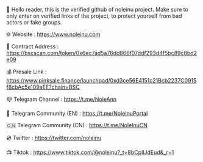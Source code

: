 👋 Hello reader, this is the verified github of noleinu project. Make sure to only enter on verified links of the project, to protect yourself from bad actors or fake groups.

🌐 Website : https://www.noleinu.com

🔰 Contract Address : https://bscscan.com/token/0x6ec7ad5a76dd866f07ddf293d4f5bc89c8bd2e09 

💰 Presale Link : https://www.pinksale.finance/launchpad/0xd3ce56E4151c21Bcb2237C0915f8cbAc5e109aEE?chain=BSC

📪 Telegram Channel : https://t.me/NoleAnn

📩 Telegram Community (EN) : https://t.me/NoleInuPortal

🇨🇳 Telegram Community (CN) : https://t.me/NoleInuCN

💿 Twitter : https://twitter.com/noleinu

📺 Tiktok : https://www.tiktok.com/@noleinu?_t=8bCpIlJdEud&_r=1
